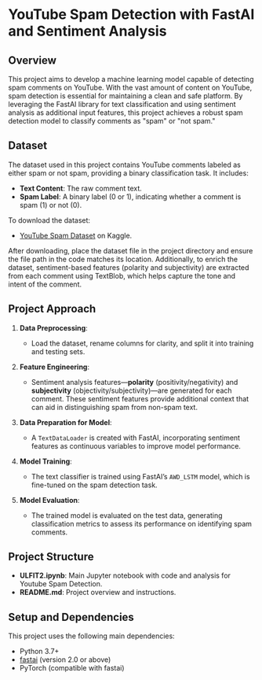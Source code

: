 # YouTube Spam Detection with FastAI and Sentiment Analysis

## Overview

This project aims to develop a machine learning model capable of detecting spam comments on YouTube. With the vast amount of content on YouTube, spam detection is essential for maintaining a clean and safe platform. By leveraging the FastAI library for text classification and using sentiment analysis as additional input features, this project achieves a robust spam detection model to classify comments as "spam" or "not spam."

## Dataset

The dataset used in this project contains YouTube comments labeled as either spam or not spam, providing a binary classification task. It includes:

- **Text Content**: The raw comment text.
- **Spam Label**: A binary label (0 or 1), indicating whether a comment is spam (1) or not (0).

To download the dataset:
- [YouTube Spam Dataset](https://www.kaggle.com/datasets/ahsenwaheed/youtube-comments-spam-dataset) on Kaggle.
  
After downloading, place the dataset file in the project directory and ensure the file path in the code matches its location. Additionally, to enrich the dataset, sentiment-based features (polarity and subjectivity) are extracted from each comment using TextBlob, which helps capture the tone and intent of the comment.

## Project Approach

1. **Data Preprocessing**:
   - Load the dataset, rename columns for clarity, and split it into training and testing sets.

2. **Feature Engineering**:
   - Sentiment analysis features—**polarity** (positivity/negativity) and **subjectivity** (objectivity/subjectivity)—are generated for each comment. These sentiment features provide additional context that can aid in distinguishing spam from non-spam text.

3. **Data Preparation for Model**:
   - A `TextDataLoader` is created with FastAI, incorporating sentiment features as continuous variables to improve model performance.

4. **Model Training**:
   - The text classifier is trained using FastAI’s `AWD_LSTM` model, which is fine-tuned on the spam detection task.

5. **Model Evaluation**:
   - The trained model is evaluated on the test data, generating classification metrics to assess its performance on identifying spam comments.

## Project Structure

- **ULFIT2.ipynb**: Main Jupyter notebook with code and analysis for Youtube Spam Detection.
- **README.md**: Project overview and instructions.
  
## Setup and Dependencies

This project uses the following main dependencies:
- Python 3.7+
- [fastai](https://docs.fast.ai/) (version 2.0 or above)
- PyTorch (compatible with fastai)

